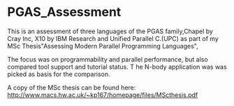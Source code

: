 # PGAS_Assessment

This is an assessment of three languages of the PGAS family,Chapel by Cray Inc, X10 by IBM Research and Unified Parallel C.(UPC) as part of my MSc Thesis"Assessing Modern Parallel Programming Languages",

The focus was on programmability and parallel performance, but also compared tool support and tutorial status. T
he N-body application was was picked as basis for the comparison. 
  
A copy of the MSc thesis can be found here:
http://www.macs.hw.ac.uk/~kp167/homepage/files/MScthesis.pdf
